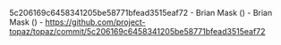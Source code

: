 5c206169c6458341205be58771bfead3515eaf72 - Brian Mask () - Brian Mask () - https://github.com/project-topaz/topaz/commit/5c206169c6458341205be58771bfead3515eaf72
